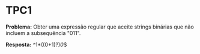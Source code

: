 # TPC1

**Problema:** Obter uma expressão regular que aceite strings binárias que não incluem a subsequência "011".  

**Resposta:** ^1*((0+1)?)*0*$


